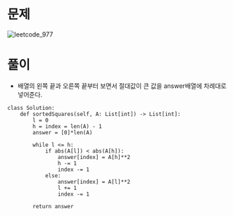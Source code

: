 # 문제
![leetcode_977](https://user-images.githubusercontent.com/51700219/79356288-b99bfe80-7f79-11ea-96d1-2bc316a6dfdb.png)
# 풀이
- 배열의 왼쪽 끝과 오른쪽 끝부터 보면서 절대값이 큰 값을 answer배열에 차례대로 넣어준다.
```python3
class Solution:
    def sortedSquares(self, A: List[int]) -> List[int]:
        l = 0
        h = index = len(A) - 1
        answer = [0]*len(A)
        
        while l <= h:
            if abs(A[l]) < abs(A[h]):
                answer[index] = A[h]**2
                h -= 1
                index -= 1
            else:
                answer[index] = A[l]**2
                l += 1
                index -= 1
        
        return answer
```
